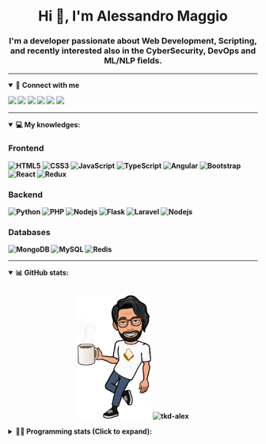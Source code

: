 <h1 align="center">Hi 👋, I'm Alessandro Maggio</h1>
<h3 align="center">I'm a developer passionate about Web Development, Scripting, and recently interested also in the CyberSecurity, DevOps and ML/NLP fields.</h3>

____

<details open>
<summary>🤝 <b>Connect with me<b></summary>

<p align = "center">

[<img src="https://img.shields.io/badge/twitter-1DA1F2.svg?&style=for-the-badge&logo=twitter&logoColor=white" />](https://twitter.com/TkdAxel)
[<img src ="https://img.shields.io/badge/portfolio-web-%23.svg?&style=for-the-badge&logo=&logoColor=white%22">](https://alessandromaggio.it/)
[<img src ="https://img.shields.io/badge/Telegram-1ca0f1.svg?&style=for-the-badge&logo=Telegram&logoColor=white%22&link=https://t.me/TkdAlex">](https://t.me/TkdAlex/)
[<img src="https://img.shields.io/badge/gmail-c14438.svg?&style=for-the-badge&logo=Gmail&logoColor=white&link=mailto:alex.tkd.alex@gmail.com"/>](mailto:alex.tkd.alex@gmail.com)
[<img src="https://img.shields.io/badge/linkedin-0077B5.svg?&style=for-the-badge&logo=linkedin&logoColor=white" />](https://www.linkedin.com/in/aalessandromaggio/)
[<img src = "https://img.shields.io/badge/instagram-E4405F.svg?&style=for-the-badge&logo=instagram&logoColor=white">](https://www.instagram.com/tkd_alex/)
<!--- [![Visits Badge](https://badges.pufler.dev/visits/tkd-alex/tkd-alex?style=for-the-badge&color=blue)](https://github.com/tkd-alex/tkd-alex) -->

</p>

</details>

---

<details open>
<summary>💻 <b>My knowledges</b>: </summary>

### Frontend
![HTML5](https://img.shields.io/badge/-HTML5-E34F26.svg?style=for-the-badge&logo=html5&logoColor=ffffff)
![CSS3](https://img.shields.io/badge/-CSS3-1572B6.svg?style=for-the-badge&logo=css3)
![JavaScript](https://img.shields.io/badge/-JavaScript-282C34?style=for-the-badge&logo=javascript)
![TypeScript](https://img.shields.io/badge/-TypeScript-007ACC?style=for-the-badge&logo=typescript)
![Angular](https://img.shields.io/badge/-Angular-DD0031?style=for-the-badge&logo=angular)
![Bootstrap](https://img.shields.io/badge/-Bootstrap-563D7C.svg?style=for-the-badge&logo=bootstrap)
![React](https://img.shields.io/badge/-React-282C34.svg?style=for-the-badge&logo=react&logoColor=ffffff)
![Redux](https://img.shields.io/badge/-Redux-764ABC.svg?style=for-the-badge&logo=redux)

### Backend
![Python](https://img.shields.io/badge/-Python-3776AB.svg?style=for-the-badge&logo=Python&logoColor=ffffff)
![PHP](https://img.shields.io/badge/-PHP-777BB4.svg?style=for-the-badge&logo=PHP&logoColor=ffffff)
![Nodejs](https://img.shields.io/badge/-Bash-4EAA25.svg?style=for-the-badge&logo=gnu-bash&logoColor=ffffff)
![Flask](https://img.shields.io/badge/-Flask-282C34.svg?style=for-the-badge&logo=flask)
![Laravel](https://img.shields.io/badge/-Laravel-FF2D20.svg?style=for-the-badge&logo=laravel&logoColor=ffffff)
![Nodejs](https://img.shields.io/badge/-Nodejs-339933.svg?style=for-the-badge&logo=Node.js&logoColor=ffffff)

### Databases
![MongoDB](https://img.shields.io/badge/-MongoDB-47A248?style=for-the-badge&logo=mongodb&logoColor=ffffff)
![MySQL](https://img.shields.io/badge/-MySQL-4479A1?style=for-the-badge&logo=mysql&logoColor=ffffff)
![Redis](https://img.shields.io/badge/-Redis-DC382D?style=for-the-badge&logo=Redis&logoColor=ffffff)

</details>

---

<details open>
 <summary>📊 <b>GitHub stats</b>: </summary>

<br>

<p align = "center">
    <img src="https://raw.githubusercontent.com/Tkd-Alex/tkd-alex/master/images/321517cd-ff68-41a7-b0d1-e765680568a7-8b6448d9-c944-4146-b633-adbdd25cb471-v1.png" height="250" />
    <img src="https://github-readme-stats.vercel.app/api?username=tkd-alex&show_icons=true&count_private=true&hide_border=true&line_height=25" alt="tkd-alex">
</p>

</design>

<details>
 <summary>👨‍💻 <b>Programming stats (Click to expand)</b>: </summary>
 
<!--START_SECTION:waka-->
![Code Time](http://img.shields.io/badge/Code%20Time-0%20secs-blue)

**I'm an Early 🐤** 

```text
🌞 Morning    264 commits    █████░░░░░░░░░░░░░░░░░░░░   21.32% 
🌆 Daytime    496 commits    ██████████░░░░░░░░░░░░░░░   40.06% 
🌃 Evening    428 commits    ████████░░░░░░░░░░░░░░░░░   34.57% 
🌙 Night      50 commits     █░░░░░░░░░░░░░░░░░░░░░░░░   4.04%

```
📅 **I'm Most Productive on Wednesday** 

```text
Monday       189 commits    ███░░░░░░░░░░░░░░░░░░░░░░   15.27% 
Tuesday      187 commits    ███░░░░░░░░░░░░░░░░░░░░░░   15.11% 
Wednesday    247 commits    █████░░░░░░░░░░░░░░░░░░░░   19.95% 
Thursday     195 commits    ████░░░░░░░░░░░░░░░░░░░░░   15.75% 
Friday       190 commits    ███░░░░░░░░░░░░░░░░░░░░░░   15.35% 
Saturday     111 commits    ██░░░░░░░░░░░░░░░░░░░░░░░   8.97% 
Sunday       119 commits    ██░░░░░░░░░░░░░░░░░░░░░░░   9.61%

```


📊 **This Week I Spent My Time On** 

```text
⌚︎ Time Zone: Europe/Rome

💬 Programming Languages: 
JavaScript               12 hrs 16 mins      ███████░░░░░░░░░░░░░░░░░░   30.75% 
Kotlin                   10 hrs 22 mins      ██████░░░░░░░░░░░░░░░░░░░   25.97% 
Python                   8 hrs 20 mins       █████░░░░░░░░░░░░░░░░░░░░   20.89% 
Bash                     2 hrs 33 mins       █░░░░░░░░░░░░░░░░░░░░░░░░   6.41% 
Other                    1 hr 52 mins        █░░░░░░░░░░░░░░░░░░░░░░░░   4.69%

🔥 Editors: 
VS Code                  22 hrs 16 mins      ██████████████░░░░░░░░░░░   55.76% 
Android Studio           11 hrs 6 mins       ███████░░░░░░░░░░░░░░░░░░   27.81% 
Sublime Text             6 hrs 33 mins       ████░░░░░░░░░░░░░░░░░░░░░   16.43%

💻 Operating System: 
Linux                    39 hrs 56 mins      █████████████████████████   100.0%

```

**I Mostly Code in Python** 

```text
Python                   33 repos            ██████████░░░░░░░░░░░░░░░   42.31% 
JavaScript               13 repos            ████░░░░░░░░░░░░░░░░░░░░░   16.67% 
PHP                      5 repos             █░░░░░░░░░░░░░░░░░░░░░░░░   6.41% 
HTML                     5 repos             █░░░░░░░░░░░░░░░░░░░░░░░░   6.41% 
CSS                      5 repos             █░░░░░░░░░░░░░░░░░░░░░░░░   6.41%

```



 Last Updated on 14/06/2022 06:08:08 UTC
<!--END_SECTION:waka-->

</details>
